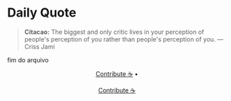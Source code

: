 # Daily Quote

> **Citacao:** The biggest and only critic lives in your perception of people's perception of you rather than people's perception of you. — Criss Jami

fim do arquivo

<watermark-footer>
<p align="center">
  <a href="https://github.com/ruisuan/ruisuan/blob/stable/contribute.md">Contribute ☕</a> •
</p>
</watermark-footer>

<watermark-footer>
<p align="center">
  <a href="https://github.com/ruisuan/ruisuan/blob/stable/contribute.md">Contribute ☕</a>
</p>
</watermark-footer>